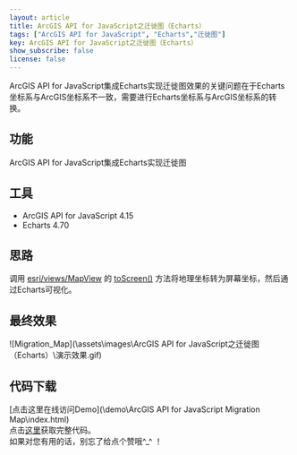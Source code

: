 ```yaml
---
layout: article
title: ArcGIS API for JavaScript之迁徙图（Echarts）
tags: ["ArcGIS API for JavaScript", "Echarts","迁徙图"]
key: ArcGIS API for JavaScript之迁徙图（Echarts）
show_subscribe: false
license: false
---
```

ArcGIS API for JavaScript集成Echarts实现迁徙图效果的关键问题在于Echarts坐标系与ArcGIS坐标系不一致，需要进行Echarts坐标系与ArcGIS坐标系的转换。  
<!--more-->
## 功能  
ArcGIS API for JavaScript集成Echarts实现迁徙图  
## 工具  
* ArcGIS API for JavaScript 4.15  
* Echarts 4.70  

## 思路
调用 [esri/views/MapView](https://developers.arcgis.com/javascript/latest/api-reference/esri-views-MapView.html) 的 [toScreen()](https://developers.arcgis.com/javascript/latest/api-reference/esri-views-MapView.html#toScreen) 方法将地理坐标转为屏幕坐标，然后通过Echarts可视化。
## 最终效果
![Migration_Map](\assets\images\ArcGIS API for JavaScript之迁徙图（Echarts）\演示效果.gif)  
## 代码下载
[点击这里在线访问Demo](\demo\ArcGIS API for JavaScript Migration Map\index.html)  
点击[这里](https://github.com/zhengjie9510/ArcGIS-API-for-JavaScript)获取完整代码。  
如果对您有用的话，别忘了给点个赞哦^_^ ！
